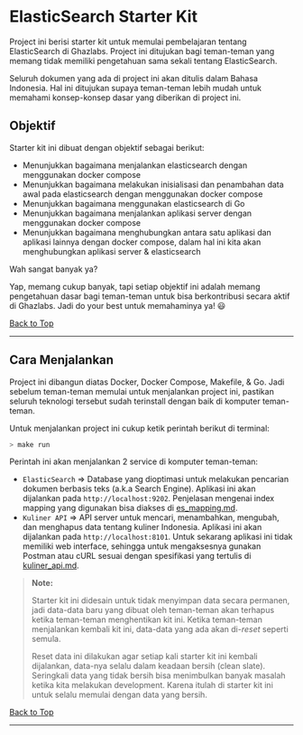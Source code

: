 # ElasticSearch Starter Kit

Project ini berisi starter kit untuk memulai pembelajaran tentang ElasticSearch di Ghazlabs. Project ini ditujukan bagi teman-teman yang memang tidak memiliki pengetahuan sama sekali tentang ElasticSearch.

Seluruh dokumen yang ada di project ini akan ditulis dalam Bahasa Indonesia. Hal ini ditujukan supaya teman-teman lebih mudah untuk memahami konsep-konsep dasar yang diberikan di project ini.

## Objektif

Starter kit ini dibuat dengan objektif sebagai berikut:

- Menunjukkan bagaimana menjalankan elasticsearch dengan menggunakan docker compose
- Menunjukkan bagaimana melakukan inisialisasi dan penambahan data awal pada elasticsearch dengan menggunakan docker compose
- Menunjukkan bagaimana menggunakan elasticsearch di Go
- Menunjukkan bagaimana menjalankan aplikasi server dengan menggunakan docker compose
- Menunjukkan bagaimana menghubungkan antara satu aplikasi dan aplikasi lainnya dengan docker compose, dalam hal ini kita akan menghubungkan aplikasi server & elasticsearch
<!-- - Menunjukkan bagaimana melakukan Go development dengan menggunakan hot reload di docker compose -->

Wah sangat banyak ya?

Yap, memang cukup banyak, tapi setiap objektif ini adalah memang pengetahuan dasar bagi teman-teman untuk bisa berkontribusi secara aktif di Ghazlabs. Jadi do your best untuk memahaminya ya! 😃

[Back to Top](#elasticsearch-starter-kit)

---

## Cara Menjalankan

Project ini dibangun diatas Docker, Docker Compose, Makefile, & Go. Jadi sebelum teman-teman memulai untuk menjalankan project ini, pastikan seluruh teknologi tersebut sudah terinstall dengan baik di komputer teman-teman.

Untuk menjalankan project ini cukup ketik perintah berikut di terminal:

```bash
> make run
```

Perintah ini akan menjalankan 2 service di komputer teman-teman:

- `ElasticSearch` => Database yang dioptimasi untuk melakukan pencarian dokumen berbasis teks (a.k.a Search Engine). Aplikasi ini akan dijalankan pada `http://localhost:9202`. Penjelasan mengenai index mapping yang digunakan bisa diakses di [es_mapping.md](docs/es_mapping.md).
- `Kuliner API` => API server untuk mencari, menambahkan, mengubah, dan menghapus data tentang kuliner Indonesia. Aplikasi ini akan dijalankan pada `http://localhost:8101`. Untuk sekarang aplikasi ini tidak memiliki web interface, sehingga untuk mengaksesnya gunakan Postman atau cURL sesuai dengan spesifikasi yang tertulis di [kuliner_api.md](docs/kuliner_api.md).

> **Note:**
>
> Starter kit ini didesain untuk tidak menyimpan data secara permanen, jadi data-data baru yang dibuat oleh teman-teman akan terhapus ketika teman-teman menghentikan kit ini. Ketika teman-teman menjalankan kembali kit ini, data-data yang ada akan di-_reset_ seperti semula.
>
> Reset data ini dilakukan agar setiap kali starter kit ini kembali dijalankan, data-nya selalu dalam keadaan bersih (clean slate). Seringkali data yang tidak bersih bisa menimbulkan banyak masalah ketika kita melakukan development. Karena itulah di starter kit ini untuk selalu memulai dengan data yang bersih.

[Back to Top](#elasticsearch-starter-kit)

---